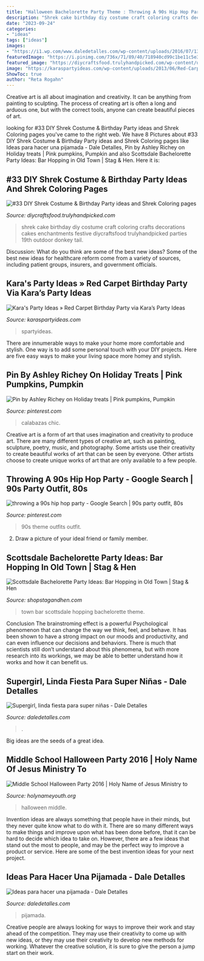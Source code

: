 ```yaml
---
title: "Halloween Bachelorette Party Theme : Throwing A 90s Hip Hop Party"
description: "Shrek cake birthday diy costume craft coloring crafts decorations cakes enchantments festive diycraftsfood trulyhandpicked parties 19th outdoor donkey tail"
date: "2023-09-24"
categories:
- "ideas"
tags: ["ideas"]
images:
- "https://i1.wp.com/www.daledetalles.com/wp-content/uploads/2016/07/13.jpg"
featuredImage: "https://i.pinimg.com/736x/71/89/40/718940cd99c1be11c5e37cf229c44f10--pink-pumpkins-fall-pumpkins.jpg"
featured_image: "https://diycraftsfood.trulyhandpicked.com/wp-content/uploads/2016/07/Shrek-Party-Idea_ce.jpg"
image: "https://karaspartyideas.com/wp-content/uploads/2013/06/Red-Carpet.jpg"
ShowToc: true
author: "Reta Rogahn"
---
```



Creative art is all about imagination and creativity. It can be anything from painting to sculpting. The process of creating art is often a long and arduous one, but with the correct tools, anyone can create beautiful pieces of art.

	

		
looking for #33 DIY Shrek Costume &amp; Birthday Party ideas and Shrek Coloring pages you've came to the right web. We have 8 Pictures about #33 DIY Shrek Costume &amp; Birthday Party ideas and Shrek Coloring pages like Ideas para hacer una pijamada - Dale Detalles, Pin by Ashley Richey on Holiday treats | Pink pumpkins, Pumpkin and also Scottsdale Bachelorette Party Ideas: Bar Hopping in Old Town | Stag &amp; Hen. Here it is:
		
    
## #33 DIY Shrek Costume &amp; Birthday Party Ideas And Shrek Coloring Pages

<img loading=lazy src="https://diycraftsfood.trulyhandpicked.com/wp-content/uploads/2016/07/Shrek-Party-Idea_ce.jpg" onerror="this.onerror=null;this.src='https://tse4.mm.bing.net/th?id=OIP.faPV56EicJDY4u4JxAbqfgHaJ3&amp;pid=15.1';" alt="#33 DIY Shrek Costume &amp; Birthday Party ideas and Shrek Coloring pages">

_Source: diycraftsfood.trulyhandpicked.com_

>shrek cake birthday diy costume craft coloring crafts decorations cakes enchantments festive diycraftsfood trulyhandpicked parties 19th outdoor donkey tail. 

	

Discussion: What do you think are some of the best new ideas?
Some of the best new ideas for healthcare reform come from a variety of sources, including patient groups, insurers, and government officials.

    
## Kara&#039;s Party Ideas » Red Carpet Birthday Party Via Kara’s Party Ideas

<img loading=lazy src="https://karaspartyideas.com/wp-content/uploads/2013/06/Red-Carpet.jpg" onerror="this.onerror=null;this.src='https://tse3.mm.bing.net/th?id=OIP.oDyFFlR-MBZRjT0f8YrWzAHaLF&amp;pid=15.1';" alt="Kara&#039;s Party Ideas » Red Carpet Birthday Party via Kara’s Party Ideas">

_Source: karaspartyideas.com_

>spartyideas. 

	

There are innumerable ways to make your home more comfortable and stylish. One way is to add some personal touch with your DIY projects. Here are five easy ways to make your living space more homey and stylish.

    
## Pin By Ashley Richey On Holiday Treats | Pink Pumpkins, Pumpkin

<img loading=lazy src="https://i.pinimg.com/736x/71/89/40/718940cd99c1be11c5e37cf229c44f10--pink-pumpkins-fall-pumpkins.jpg" onerror="this.onerror=null;this.src='https://tse1.mm.bing.net/th?id=OIP.6GnKC9qLL6T-IaVk_Jko9QHaHa&amp;pid=15.1';" alt="Pin by Ashley Richey on Holiday treats | Pink pumpkins, Pumpkin">

_Source: pinterest.com_

>calabazas chic. 

	

Creative art is a form of art that uses imagination and creativity to produce art. There are many different types of creative art, such as painting, sculpture, poetry, music, and photography. Some artists use their creativity to create beautiful works of art that can be seen by everyone. Other artists choose to create unique works of art that are only available to a few people.

    
## Throwing A 90s Hip Hop Party - Google Search | 90s Party Outfit, 80s

<img loading=lazy src="https://i.pinimg.com/736x/d7/06/ce/d706ce9114436147784847c1ad323e78.jpg" onerror="this.onerror=null;this.src='https://tse1.mm.bing.net/th?id=OIP.LIVNJHMEC6YU6ZA2HYA64AAAAA&amp;pid=15.1';" alt="throwing a 90s hip hop party - Google Search | 90s party outfit, 80s">

_Source: pinterest.com_

>90s theme outfits outfit. 

	

2. Draw a picture of your ideal friend or family member.

    
## Scottsdale Bachelorette Party Ideas: Bar Hopping In Old Town | Stag &amp; Hen

<img loading=lazy src="http://cdn.shopify.com/s/files/1/1374/6221/products/Scottsdale_Bachelorette_Party_Ideas_99b5e884-2cdc-40b8-9c90-77d8b1f698e1_600x600.jpg?v=1560887753" onerror="this.onerror=null;this.src='https://tse3.mm.bing.net/th?id=OIP.jRehOyPXru6TGrU7WuXUNwHaDQ&amp;pid=15.1';" alt="Scottsdale Bachelorette Party Ideas: Bar Hopping in Old Town | Stag &amp; Hen">

_Source: shopstagandhen.com_

>town bar scottsdale hopping bachelorette theme. 

	

Conclusion
The brainstroming effect is a powerful Psychological phenomenon that can change the way we think, feel, and behave. It has been shown to have a strong impact on our moods and productivity, and can even influence our decisions and behaviors. There is much that scientists still don’t understand about this phenomena, but with more research into its workings, we may be able to better understand how it works and how it can benefit us.

    
## Supergirl, Linda Fiesta Para Super Niñas - Dale Detalles

<img loading=lazy src="https://i1.wp.com/www.daledetalles.com/wp-content/uploads/2016/07/13.jpg" onerror="this.onerror=null;this.src='https://tse1.mm.bing.net/th?id=OIP.jYkYqrgSEWnmimhI127x9QHaKt&amp;pid=15.1';" alt="Supergirl, linda fiesta para super niñas - Dale Detalles">

_Source: daledetalles.com_

>. 

	

Big ideas are the seeds of a great idea.

    
## Middle School Halloween Party 2016 | Holy Name Of Jesus Ministry To

<img loading=lazy src="https://www.holynameyouth.org/photoalbums/middle-school-halloween-party-2016/IMG_2812.jpg" onerror="this.onerror=null;this.src='https://tse1.mm.bing.net/th?id=OIP.QbXgCUURW7QTTgd50tshLwHaLG&amp;pid=15.1';" alt="Middle School Halloween Party 2016 | Holy Name of Jesus Ministry to">

_Source: holynameyouth.org_

>halloween middle. 

	

Invention ideas are always something that people have in their minds, but they never quite know what to do with it. There are so many different ways to make things and improve upon what has been done before, that it can be hard to decide which idea to take on. However, there are a few ideas that stand out the most to people, and may be the perfect way to improve a product or service. Here are some of the best invention ideas for your next project.

    
## Ideas Para Hacer Una Pijamada - Dale Detalles

<img loading=lazy src="https://i0.wp.com/www.daledetalles.com/wp-content/uploads/2016/02/pijamada-6.jpg" onerror="this.onerror=null;this.src='https://tse4.mm.bing.net/th?id=OIP.5CMhEbNVwj_4DxWAbSD-uAHaKM&amp;pid=15.1';" alt="Ideas para hacer una pijamada - Dale Detalles">

_Source: daledetalles.com_

>pijamada. 

	

Creative people are always looking for ways to improve their work and stay ahead of the competition. They may use their creativity to come up with new ideas, or they may use their creativity to develop new methods for working. Whatever the creative solution, it is sure to give the person a jump start on their work.

